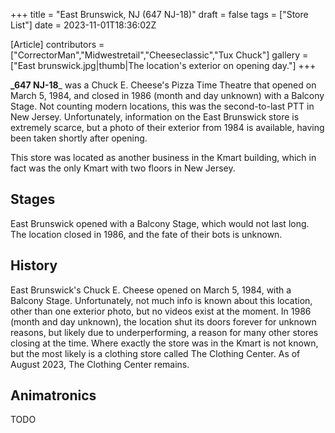 +++
title = "East Brunswick, NJ (647 NJ-18)"
draft = false
tags = ["Store List"]
date = 2023-11-01T18:36:02Z

[Article]
contributors = ["CorrectorMan","Midwestretail","Cheeseclassic","Tux Chuck"]
gallery = ["East brunswick.jpg|thumb|The location's exterior on opening day."]
+++

**_647 NJ-18**_ was a Chuck E. Cheese's Pizza Time Theatre that opened on March 5, 1984, and closed in 1986 (month and day unknown) with a Balcony Stage. Not counting modern locations, this was the second-to-last PTT in New Jersey. Unfortunately, information on the East Brunswick store is extremely scarce, but a photo of their exterior from 1984 is available, having been taken shortly after opening.

This store was located as another business in the Kmart building, which in fact was the only Kmart with two floors in New Jersey.

## Stages ##
East Brunswick opened with a Balcony Stage, which would not last long. The location closed in 1986, and the fate of their bots is unknown.

## History ##
East Brunswick's Chuck E. Cheese opened on March 5, 1984, with a Balcony Stage. Unfortunately, not much info is known about this location, other than one exterior photo, but no videos exist at the moment. In 1986 (month and day unknown), the location shut its doors forever for unknown reasons, but likely due to underperforming, a reason for many other stores closing at the time. Where exactly the store was in the Kmart is not known, but the most likely is a clothing store called The Clothing Center. As of August 2023, The Clothing Center remains.

## Animatronics ##
TODO